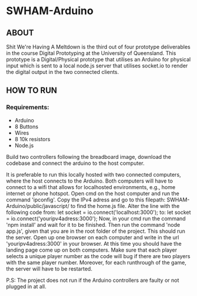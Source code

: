 # SWHAM-Arduino

## ABOUT
Shit We're Having A Meltdown is the third out of four prototype deliverables in the course Digital Prototyping at the University of Queensland.
This prototype is a Digital/Physical prototype that utilises an Arduino for physical input which is sent to a local node.js server that utilises 
socket.io to render the digital output in the two connected clients.

## HOW TO RUN
### Requirements:
- Arduino
- 8 Buttons
- Wires
- 8 10k resistors
- Node.js

Build two controllers following the breadboard image, download the codebase and connect the arduino to the host computer.

It is preferable to run this locally hosted with two connected computers, where the host connects to the Arduino. 
Both computers will have to connect to a wifi that allows for localhosted environments, e.g., home internet or phone hotspot. 
Open cmd on the host computer and run the command 'ipconfig'. Copy the IPv4 adress and go to this filepath: 
SWHAM-Arduino/public/javascript/ to find the home.js file.
Alter the line with the following code 
from: let socket = io.connect('localhost:3000'); 
to: let socket = io.connect('youripv4adress:3000');
Now, in your cmd run the command 'npm install' and wait for it to be finished. Then run the command 'node app.js', given that you are in the root folder of the project. This should run the server.
Open up one browser on each computer and write in the url 'youripv4adress:3000' in your browser.
At this time you should have the landing page come up on both computers. Make sure that each player selects a unique player number as the
code will bug if there are two players with the same player number. Moreover, for each runthrough of the game, the server will have to be
restarted.

P.S: The project does not run if the Arduino controllers are faulty or not plugged in at all.
